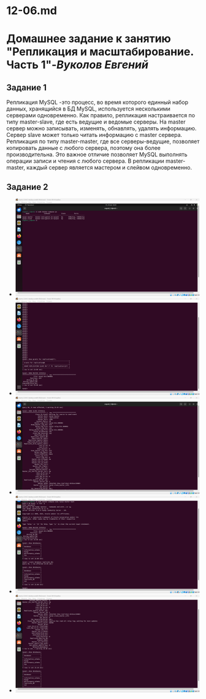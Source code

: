 # 12-06.md 

# **Домашнее задание к занятию "Репликация и масштабирование. Часть 1"**-***Вуколов Евгений***


##  **Задание 1**

 Репликация MySQL -это процесс, во время которого единный набор данных, хранящийся в БД MySQL, используется несколькими серверами одновременно. Как правило, репликация настраивается по
типу master-slave, где есть ведущие и ведомые серверы. На master сервер можно записывать, изменять, обнавлять, удалять информацию. Сервер slave может только читать информацию с master сервера.
Репликация по типу master-master, где все серверы-ведущие, позволяет копировать данные с любого сервера, поэтому она более производительна. Это важное отличие позволяет MySQL выполнять операции 
записи и чтения с любого сервера. В репликации master-master, каждый сервер является мастером и слейвом одновременно. 

##  **Задание 2**

- ![scrinshot](https://github.com/Evgenii-379/12-06.md/blob/main/Снимок%20экрана%202024-05-24%20212935.png)
- ![scrinshot](https://github.com/Evgenii-379/12-06.md/blob/main/Снимок%20экрана%202024-05-24%20202141.png)
- ![scrinshot](https://github.com/Evgenii-379/12-06.md/blob/main/Снимок%20экрана%202024-05-24%20210139.png)
- ![scrinshot](https://github.com/Evgenii-379/12-06.md/blob/main/Снимок%20экрана%202024-05-24%20211220.png)
- ![scrinshot](https://github.com/Evgenii-379/12-06.md/blob/main/Снимок%20экрана%202024-05-24%20211235.png)

